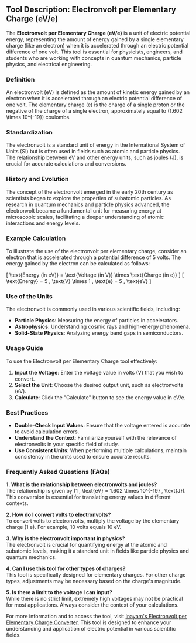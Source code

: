 ## Tool Description: Electronvolt per Elementary Charge (eV/e)

The **Electronvolt per Elementary Charge (eV/e)** is a unit of electric potential energy, representing the amount of energy gained by a single elementary charge (like an electron) when it is accelerated through an electric potential difference of one volt. This tool is essential for physicists, engineers, and students who are working with concepts in quantum mechanics, particle physics, and electrical engineering.

### Definition
An electronvolt (eV) is defined as the amount of kinetic energy gained by an electron when it is accelerated through an electric potential difference of one volt. The elementary charge (e) is the charge of a single proton or the negative of the charge of a single electron, approximately equal to \(1.602 \times 10^{-19}\) coulombs.

### Standardization
The electronvolt is a standard unit of energy in the International System of Units (SI) but is often used in fields such as atomic and particle physics. The relationship between eV and other energy units, such as joules (J), is crucial for accurate calculations and conversions.

### History and Evolution
The concept of the electronvolt emerged in the early 20th century as scientists began to explore the properties of subatomic particles. As research in quantum mechanics and particle physics advanced, the electronvolt became a fundamental unit for measuring energy at microscopic scales, facilitating a deeper understanding of atomic interactions and energy levels.

### Example Calculation
To illustrate the use of the electronvolt per elementary charge, consider an electron that is accelerated through a potential difference of 5 volts. The energy gained by the electron can be calculated as follows:

\[ \text{Energy (in eV)} = \text{Voltage (in V)} \times \text{Charge (in e)} \]
\[ \text{Energy} = 5 \, \text{V} \times 1 \, \text{e} = 5 \, \text{eV} \]

### Use of the Units
The electronvolt is commonly used in various scientific fields, including:
- **Particle Physics**: Measuring the energy of particles in accelerators.
- **Astrophysics**: Understanding cosmic rays and high-energy phenomena.
- **Solid-State Physics**: Analyzing energy band gaps in semiconductors.

### Usage Guide
To use the Electronvolt per Elementary Charge tool effectively:
1. **Input the Voltage**: Enter the voltage value in volts (V) that you wish to convert.
2. **Select the Unit**: Choose the desired output unit, such as electronvolts (eV).
3. **Calculate**: Click the "Calculate" button to see the energy value in eV/e.

### Best Practices
- **Double-Check Input Values**: Ensure that the voltage entered is accurate to avoid calculation errors.
- **Understand the Context**: Familiarize yourself with the relevance of electronvolts in your specific field of study.
- **Use Consistent Units**: When performing multiple calculations, maintain consistency in the units used to ensure accurate results.

### Frequently Asked Questions (FAQs)

**1. What is the relationship between electronvolts and joules?**  
The relationship is given by \(1 \, \text{eV} = 1.602 \times 10^{-19} \, \text{J}\). This conversion is essential for translating energy values in different contexts.

**2. How do I convert volts to electronvolts?**  
To convert volts to electronvolts, multiply the voltage by the elementary charge (1 e). For example, 10 volts equals 10 eV.

**3. Why is the electronvolt important in physics?**  
The electronvolt is crucial for quantifying energy at the atomic and subatomic levels, making it a standard unit in fields like particle physics and quantum mechanics.

**4. Can I use this tool for other types of charges?**  
This tool is specifically designed for elementary charges. For other charge types, adjustments may be necessary based on the charge's magnitude.

**5. Is there a limit to the voltage I can input?**  
While there is no strict limit, extremely high voltages may not be practical for most applications. Always consider the context of your calculations.

For more information and to access the tool, visit [Inayam's Electronvolt per Elementary Charge Converter](https://www.inayam.co/unit-converter/electric_potential). This tool is designed to enhance your understanding and application of electric potential in various scientific fields.